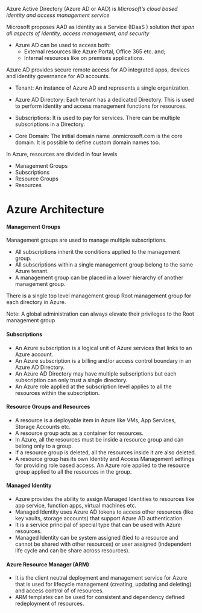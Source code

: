 Azure Active Directory (Azure AD or AAD) is _Microsoft’s cloud based identity and access management service_

Microsoft proposes AAD as Identity as a Service (IDaaS ) solution _that span all aspects of identity, access management, and security_

- Azure AD can be used to access both:
  - External resources like Azure Portal, Office 365 etc. and;
  - Internal resources like on premises applications.

Azure AD provides secure remote access for AD integrated apps, devices and identity governance for AD accounts.



- Tenant: An instance of Azure AD and represents a single organization.

- Azure AD Directory: Each tenant has a dedicated Directory. This is used
to perform identity and access management functions for resources.

- Subscriptions: It is used to pay for services. There can be multiple
subscriptions in a Directory.

- Core Domain: The initial domain name <tenant>.onmicrosoft.com is
the core domain. It is possible to define custom domain names too.

In Azure, resources are divided in four levels
- Management Groups
- Subscriptions
- Resource Groups
- Resources

# Azure Architecture

#### Management Groups
Management groups are used to manage multiple subscriptions.
- All subscriptions inherit the conditions applied to the management group.
- All subscriptions within a single management group belong to the same Azure tenant.
- A management group can be placed in a lower hierarchy of another management group.

There is a single top level management group Root management group for each directory in Azure.

Note: A global administration can always elevate their privileges to the Root
management group

#### Subscriptions
- An Azure subscription is a logical unit of Azure services that links to an
Azure account.
- An Azure subscription is a billing and/or access control boundary in an
Azure AD Directory.
- An Azure AD Directory may have multiple subscriptions but each
subscription can only trust a single directory.
- An Azure role applied at the subscription level applies to all the
resources within the subscription.

#### Resource Groups and Resources
- A resource is a deployable item in Azure like VMs, App Services, Storage
Accounts etc.
- A resource group acts as a container for resources.
- In Azure, all the resources must be inside a resource group and can
belong only to a group.
- If a resource group is deleted, all the resources inside it are also deleted.
- A resource group has its own Identity and Access Management settings for providing role based access. An Azure role applied to the resource group applied to all the resources in the group.

#### Managed Identity
- Azure provides the ability to assign Managed Identities to resources like app service, function apps, virtual machines etc.
- Managed Identity uses Azure AD tokens to access other resources (like key vaults, storage accounts) that support Azure AD authentication.
- It is a service principal of special type that can be used with Azure resources.
- Managed Identity can be system assigned (tied to a resource and cannot be shared with other resources) or user assigned (independent life cycle and can be share across resources).

#### Azure Resource Manager (ARM)
- It is the client neutral deployment and management service for Azure that is used for lifecycle management (creating, updating and deleting) and access control of of resources.
- ARM templates can be used for consistent and dependency defined redeployment of resources.



